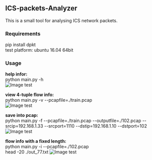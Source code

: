 ## ICS-packets-Analyzer  
This is a small tool for analysing ICS network packets.  

### Requirements    
pip install dpkt    
test platform: ubuntu 16.04 64bit  

### Usage  
**help infor:**     
python main.py -h  
![Image test](https://github.com/scu-igroup/ICS-packets-Analyzer/blob/master/image/help.png)  
  
**view 4-tuple flow info:**    
python main.py -v --pcapfile=./train.pcap     
![Image test](https://github.com/scu-igroup/ICS-packets-Analyzer/blob/master/image/4-tuple.png)  
  
**save into pcap:**  
python main.py -f --pcapfile=./train.pcap --outputfile=./102.pcap --srcip=192.168.1.33 --srcport=1110 --dstip=192.168.1.10 --dstport=102       
![Image test](https://github.com/scu-igroup/ICS-packets-Analyzer/blob/master/image/savetopcap.png)  
  
**flow info with a fixed length:**    
python main.py -i --pcapfile=./102.pcap    
head -20 ./out_77.txt
![Image test](https://github.com/scu-igroup/ICS-packets-Analyzer/blob/master/image/lengthflowinfo.png)  
  


